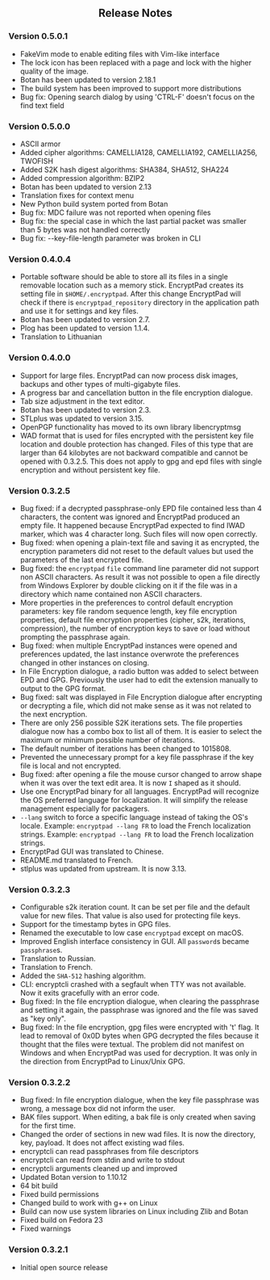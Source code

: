 <style type="text/css">
h2
{
    text-align: center;
}
</style>
## Release Notes ##

### Version 0.5.0.1

* FakeVim mode to enable editing files with Vim-like interface
* The lock icon has been replaced with a page and lock with the higher quality of the image.
* Botan has been updated to version 2.18.1
* The build system has been improved to support more distributions
* Bug fix: Opening search dialog by using 'CTRL-F' doesn't focus on the find text field

### Version 0.5.0.0

* ASCII armor
* Added cipher algorithms: CAMELLIA128, CAMELLIA192, CAMELLIA256, TWOFISH
* Added S2K hash digest algorithms: SHA384, SHA512, SHA224
* Added compression algorithm: BZIP2
* Botan has been updated to version 2.13
* Translation fixes for context menu
* New Python build system ported from Botan
* Bug fix: MDC failure was not reported when opening files
* Bug fix: the special case in which the last partial packet was smaller than 5 bytes was not handled correctly
* Bug fix: --key-file-length parameter was broken in CLI

### Version 0.4.0.4

* Portable software should be able to store all its files in a single removable location such as a memory stick. EncryptPad creates its setting file in `$HOME/.encryptpad`. After this change EncryptPad will check if there is `encryptpad_repository` directory in the application path and use it for settings and key files.
* Botan has been updated to version 2.7.
* Plog has been updated to version 1.1.4.
* Translation to Lithuanian

### Version 0.4.0.0

* Support for large files. EncryptPad can now process disk images, backups and other types of multi-gigabyte files.
* A progress bar and cancellation button in the file encryption dialogue.
* Tab size adjustment in the text editor.
* Botan has been updated to version 2.3.
* STLplus was updated to version 3.15.
* OpenPGP functionality has moved to its own library libencryptmsg
* WAD format that is used for files encrypted with the persistent key file location and double protection has changed. Files of this type that are larger than 64 kilobytes are not backward compatible and cannot be opened with 0.3.2.5. This does not apply to gpg and epd files with single encryption and without persistent key file.

### Version 0.3.2.5

* Bug fixed: if a decrypted passphrase-only EPD file contained less than 4 characters, the content was ignored and EncryptPad produced an empty file. It happened because EncryptPad expected to find IWAD marker, which was 4 character long. Such files will now open correctly.
* Bug fixed: when opening a plain-text file and saving it as encrypted, the encryption parameters did not reset to the default values but used the parameters of the last encrypted file.
* Bug fixed: the `encryptpad` `file` command line parameter did not support non ASCII characters. As result it was not possible to open a file directly from Windows Explorer by double clicking on it if the file was in a directory which name contained non ASCII characters.
* More properties in the preferences to control default encryption parameters: key file random sequence length, key file encryption properties, default file encryption properties (cipher, s2k, iterations, compression), the number of encryption keys to save or load without prompting the passphrase again.
* Bug fixed: when multiple EncryptPad instances were opened and preferences updated, the last instance overwrote the preferences changed in other instances on closing.
* In File Encryption dialogue, a radio button was added to select between EPD and GPG. Previously the user had to edit the extension manually to output to the GPG format.
* Bug fixed: salt was displayed in File Encryption dialogue after encrypting or decrypting a file, which did not make sense as it was not related to the next encryption.
* There are only 256 possible S2K iterations sets. The file properties dialogue now has a combo box to list all of them. It is easier to select the maximum or minimum possible number of iterations.
* The default number of iterations has been changed to 1015808.
* Prevented the unnecessary prompt for a key file passphrase if the key file is local and not encrypted.
* Bug fixed: after opening a file the mouse cursor changed to arrow shape when it was over the text edit area. It is now `I` shaped as it should.
* Use one EncryptPad binary for all languages. EncryptPad will recognize the OS preferred language for localization. It will simplify the release management especially for packagers.
* `--lang` switch to force a specific language instead of taking the OS's locale. Example: `encryptpad --lang FR` to load the French localization strings. Example: `encryptpad --lang FR` to load the French localization strings.
* EncryptPad GUI was translated to Chinese.
* README.md translated to French.
* stlplus was updated from upstream. It is now 3.13.


### Version 0.3.2.3

* Configurable s2k iteration count. It can be set per file and the default value for new files. That value is also used for protecting file keys.
* Support for the timestamp bytes in GPG files.
* Renamed the executable to low case `encryptpad` except on macOS.
* Improved English interface consistency in GUI. All `password`s became `passphrase`s.
* Translation to Russian.
* Translation to French.
* Added the `SHA-512` hashing algorithm.
* CLI: encryptcli crashed with a segfault when TTY was not available. Now it exits gracefully with an error code.
* Bug fixed: In the file encryption dialogue, when clearing the passphrase and setting it again, the passphrase was ignored and the file was saved as "key only".
* Bug fixed: In the file encryption, gpg files were encrypted with 't' flag. It lead to removal of 0x0D bytes when GPG decrypted the files because it thought that the files were textual. The problem did not manifest on Windows and when EncryptPad was used for decryption. It was only in the direction from EncryptPad to Linux/Unix GPG.

### Version 0.3.2.2

* Bug fixed: In file encryption dialogue, when the key file passphrase was wrong, a message box did not inform the user.
* BAK files support. When editing, a bak file is only created when saving for the first time.
* Changed the order of sections in new wad files. It is now the directory, key, payload. It does not affect existing wad files.
* encryptcli can read passphrases from file descriptors
* encryptcli can read from stdin and write to stdout
* encryptcli arguments cleaned up and improved
* Updated Botan version to 1.10.12
* 64 bit build
* Fixed build permissions
* Changed build to work with g++ on Linux
* Build can now use system libraries on Linux including Zlib and Botan
* Fixed build on Fedora 23
* Fixed warnings

### Version 0.3.2.1

* Initial open source release

